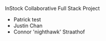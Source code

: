 InStock Collaborative Full Stack Project

- Patrick test
- Justin Chan
- Connor 'nighthawk' Straathof
